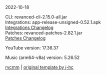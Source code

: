 2022-10-18
  
CLI: revanced-cli-2.15.0-all.jar  
Integrations: app-release-unsigned-0.52.1.apk  
[Integrations Changelog](https://github.com/revanced/revanced-integrations/releases/tag/v0.52.1)  
Patches: revanced-patches-2.82.1.jar  
[Patches Changelog](https://github.com/revanced/revanced-patches/releases/tag/v2.82.1)  

YouTube version: 17.36.37  

Music (arm64-v8a) version: 5.26.52  

[rvcmm](https://github.com/thrwKappu/rvcmm) | [original template by j-hc](https://github.com/j-hc/revanced-magisk-module)

